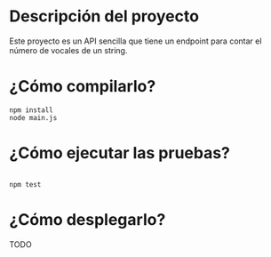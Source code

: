 # Descripción del proyecto

Este proyecto es un API sencilla que tiene un endpoint para contar el número de vocales de un string.

# ¿Cómo compilarlo?
```
npm install
node main.js

```

# ¿Cómo ejecutar las pruebas?

```

npm test

```

# ¿Cómo desplegarlo?

TODO